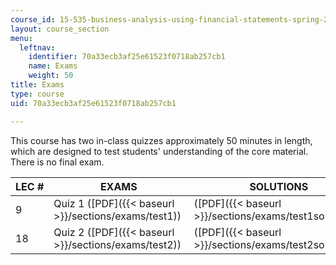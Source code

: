 ```yaml
---
course_id: 15-535-business-analysis-using-financial-statements-spring-2003
layout: course_section
menu:
  leftnav:
    identifier: 70a33ecb3af25e61523f0718ab257cb1
    name: Exams
    weight: 50
title: Exams
type: course
uid: 70a33ecb3af25e61523f0718ab257cb1

---
```


This course has two in-class quizzes approximately 50 minutes in length, which are designed to test students' understanding of the core material. There is no final exam.

| LEC # | EXAMS | SOLUTIONS |
| --- | --- | --- |
| 9 | Quiz 1 ([PDF]({{< baseurl >}}/sections/exams/test1))  | ([PDF]({{< baseurl >}}/sections/exams/test1solutions)) |
| 18 | Quiz 2 ([PDF]({{< baseurl >}}/sections/exams/test2)) | ([PDF]({{< baseurl >}}/sections/exams/test2solutions))